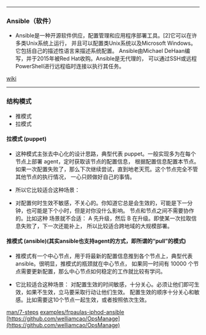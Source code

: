 
---
### Ansible（软件）
- Ansible是一种开源软件供应，配置管理和应用程序部署工具。[2]它可以在许多类Unix系统上运行，
并且可以配置类Unix系统以及Microsoft Windows。它包括自己的描述性语言来描述系统配置。
Ansible由Michael DeHaan编写，并于2015年被Red Hat收购。Ansible是无代理的，
可以通过SSH或远程PowerShell进行远程临时连接以执行其任务。

[wiki](https://en.wikipedia.org/wiki/Ansible_(software))

---
### 结构模式
- 推模式
- 拉模式

#### 拉模式 (puppet)
- 这种模式主张去中心化的设计思路，典型代表 puppet。一般实现多为在每个节点上部署 agent，定时获取该节点的配置信息，
根据配置信息配置本节点。如果一次配置失败了，那么下次继续尝试，直到地老天荒。这个节点完全不管其他节点的执行情况，
一心只顾做好自己的事情。

- 所以它比较适合这种场景：
- 对配置何时生效不敏感，不关心的。你知道它总是会生效的，可能是下一分钟，也可能是下个小时，但是对你没什么影响。
节点和节点之间不需要协作的。比如这种 场景就不合适： A 先升级，然后 B 在升级。即使某一次拉取信息失败了，下一次还能补上，
所以比较适合跨地域的大规模部署。


#### 推模式 (ansible)(其实ansible也支持agent的方式，即所谓的“pull”的模式)
- 推模式有一个中心节点，用于将最新的配置信息推到各个节点上，典型代表 ansible。很明显，推模式的瓶颈就在中心节点，
如果同一时间有 10000 个节点需要更新配置，那么中心节点如何稳定的工作就比较有学问。

- 它比较适合这种场景：
对配置生效的时间敏感，十分关心。必须让他们即可生效，如果不生效，立马要采取行动让他们生效。
配置生效的顺序十分关心和敏感。比如需要这10个节点一起生效，或者按照依次生效。



[man/7-steps](https://github.com/jibill/myblog)
[examples/frpaulas-iphod-ansible](https://github.com/frpaulas/iphod)
[https://github.com/welliamcao/OpsManage](https://github.com/welliamcao/OpsManage)


